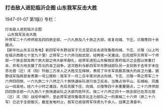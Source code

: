 ### 打击敌人进犯临沂企图   山东我军反击大胜

1947-01-07
第1版()
专栏：

    打击敌人进犯临沂企图
     山东我军反击大胜
    歼蒋军二十六师师部及四四旅全部、一六九旅及八十旅之大部，收复向城、卞庄、兰陵等四十余据点。
    【新华社山东五日急电】新四军华东野战军于元旦翌日反击进攻鲁南向城、卞庄、兰陵（以上均在临沂西南七十至九十里）之蒋军二十六师马励武部，经两夜一天激战，已完成歼灭蒋军一个师部一个旅全部及两个旅大部之伟大新年献礼，给蒋军进犯山东解放区首府临沂之企图以惨重打击，并有力地支援了苏北的自卫战争。这次胜利与新四军华东野战部队另一支劲旅于去年岁末在苏北宿（迁）沭（阳）歼敌二万余人之大胜交互辉映，表现了华东军民极其强大的自卫力量。据野战军指挥部发表第一号公报称：我军于一月二日半夜对进占向城、卞庄、兰陵一带之蒋军二十六师四四旅、一六九旅二十八师之八十旅快速纵队进行自卫反击，当晚占领平山、石城峪、凤凰山一线高地，经六十小时之激战，先后克服卞庄、向城、兰陵等四十余重要据点，二十六师师部四四旅全部一六九旅八十旅快速纵队之大部均告歼灭。按二十六师之四十一旅全部已在苏北宿（迁）沭（阳）战役中被歼，至此蒋军进攻鲁南苏北主力部队之一的美械二十六师（原二十六军）已近于全部毁灭，截至发电时止，我军已收容蒋军俘虏九千余人，战果正清查中。

